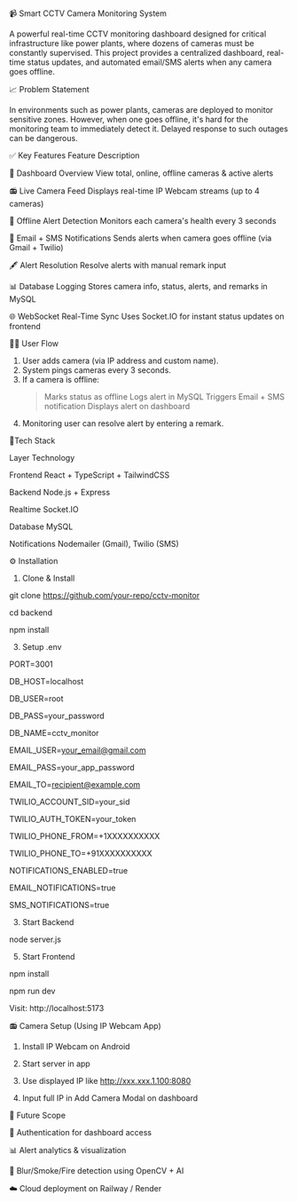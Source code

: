 📹 Smart CCTV Camera Monitoring System


A powerful real-time CCTV monitoring dashboard designed for critical infrastructure like power plants, where dozens of cameras must be constantly supervised. This project provides a centralized dashboard, real-time status updates, and automated email/SMS alerts when any camera goes offline.


📈 Problem Statement

In environments such as power plants, cameras are deployed to monitor sensitive zones. However, when one goes offline, it's hard for the monitoring team to immediately detect it. Delayed response to such outages can be dangerous.


✅ Key Features
Feature                                  Description

📅 Dashboard Overview                    View total, online, offline cameras & active alerts

📻 Live Camera Feed                      Displays real-time IP Webcam streams (up to 4 cameras)

🚨 Offline Alert Detection               Monitors each camera's health every 3 seconds

📢 Email + SMS Notifications             Sends alerts when camera goes offline (via Gmail + Twilio)

🖋️ Alert Resolution                      Resolve alerts with manual remark input

📊 Database Logging                      Stores camera info, status, alerts, and remarks in MySQL

🌐 WebSocket Real-Time Sync              Uses Socket.IO for instant status updates on frontend


🛋‍♂️ User Flow

1) User adds camera (via IP address and custom name).
2) System pings cameras every 3 seconds.
3) If a camera is offline:
   > Marks status as offline
   > Logs alert in MySQL
   > Triggers Email + SMS notification
   > Displays alert on dashboard
4) Monitoring user can resolve alert by entering a remark.


🚀Tech Stack

Layer                      Technology

Frontend                   React + TypeScript + TailwindCSS

Backend                    Node.js + Express

Realtime                   Socket.IO

Database                   MySQL

Notifications              Nodemailer (Gmail), Twilio (SMS)


⚙️ Installation

1. Clone & Install

git clone https://github.com/your-repo/cctv-monitor

cd backend

npm install

3. Setup .env

PORT=3001

DB_HOST=localhost

DB_USER=root

DB_PASS=your_password

DB_NAME=cctv_monitor

EMAIL_USER=your_email@gmail.com

EMAIL_PASS=your_app_password

EMAIL_TO=recipient@example.com

TWILIO_ACCOUNT_SID=your_sid

TWILIO_AUTH_TOKEN=your_token

TWILIO_PHONE_FROM=+1XXXXXXXXXX

TWILIO_PHONE_TO=+91XXXXXXXXXX

NOTIFICATIONS_ENABLED=true

EMAIL_NOTIFICATIONS=true

SMS_NOTIFICATIONS=true

3. Start Backend

node server.js

5. Start Frontend

npm install

npm run dev

Visit: http://localhost:5173


📻 Camera Setup (Using IP Webcam App)

1) Install IP Webcam on Android

2) Start server in app
   
3) Use displayed IP like http://xxx.xxx.1.100:8080
   
4) Input full IP in Add Camera Modal on dashboard


🚀 Future Scope

🔐 Authentication for dashboard access

📊 Alert analytics & visualization

🧠 Blur/Smoke/Fire detection using OpenCV + AI

☁️ Cloud deployment on Railway / Render

